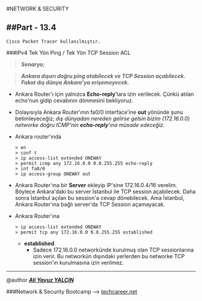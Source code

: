 #NETWORK & SECURITY

##Part - 13.4
----

	Cisco Packet Tracer kullanılmıştır.

###IPv4 Tek Yön Ping / Tek Yön TCP Session ACL

>***Senaryo;***

>***Ankara dışarı doğru ping atabilecek ve TCP Session açabilecek. Fakat dış dünya Ankara'ya erişemeyecek.***


*	Ankara Router'ı için yalnızca **Echo-reply**'lara izin verilecek. Çünkü atılan echo'nun gidip cevabının dönmesini bekliyoruz.
*	Dolayısıyla Ankara Router'ının fa0/0 interface'ine **out** yönünde şunu betimleyeceğiz; *dış dünyadan nereden gelirse gelsin bizim (172.16.0.0) networke doğru ICMP'nin **echo-reply**'ına müsade edeceğiz.*

*	Ankara router'ında

		> en
		> conf t
		> ip access-list extended ONEWAY
		> permit icmp any 172.16.0.0 0.0.255.255 echo-reply
		> int fa0/0
		> ip access-group ONEWAY out


*	Ankara Router'ına bir **Server** ekleyip IP'sine 172.16.0.4/16 verelim. Böylece Ankara'daki bu server İstanbul ile TCP session açabilecek. Daha sonra İstanbul açılan bu session'a cevap dönebilecek. Ama İstanbul, Ankara Router'ına bağlı server'da TCP Session açamayacak.

*	Ankara Router'ına

		> ip access-list extended ONEWAY
		> permit tcp any 172.16.0.0 0.0.255.255 established

	*	**established**
		*	Sadece 172.16.0.0 networkünde kurulmuş olan TCP sessionlarına izin verir. Bu networkün dışındaki yerlerden bu networke TCP session'ın kurulmasına izin verilmez.


---

@author ***[Ali Yavuz YALÇIN](https://www.linkedin.com/in/ali-yavuz-yalcin/)***

###Network & Security Bootcamp --> [techcareer.net](https://www.techcareer.net/en) 